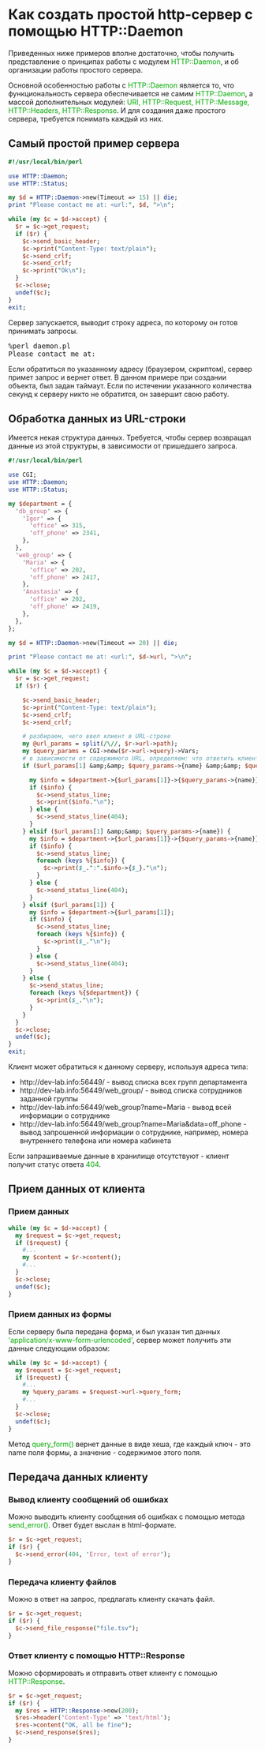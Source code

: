 ﻿# Как создать простой http-сервер с помощью HTTP::Daemon

Приведенных ниже примеров вполне достаточно, чтобы получить представление о принципах работы
с модулем <font color="#00aa00">HTTP::Daemon</font>, и об организации работы простого сервера.

Основной особенностью работы с <font color="#00aa00">HTTP::Daemon</font> является то, что функциональность сервера обеспечивается не самим <font color="#00aa00">HTTP::Daemon</font>, а массой дополнительных модулей: <font color="#00aa00">URI, HTTP::Request, HTTP::Message, HTTP::Headers, HTTP::Response</font>. И для создания даже простого сервера, требуется понимать каждый из них.

## Самый простой пример сервера

```perl
#!/usr/local/bin/perl

use HTTP::Daemon;
use HTTP::Status;

my $d = HTTP::Daemon->new(Timeout => 15) || die;
print "Please contact me at: <url:", $d, ">\n";

while (my $c = $d->accept) {
  $r = $c->get_request;
  if ($r) {
    $c->send_basic_header;
    $c->print("Content-Type: text/plain");
    $c->send_crlf;
    $c->send_crlf;
    $c->print("Ok\n");
  }
  $c->close;
  undef($c);
}
exit;
```

Сервер запускается, выводит строку адреса, по которому он готов принимать запросы.
<pre>
%perl daemon.pl
Please contact me at: <url:http://dev-lab.info:55190>
</pre>
Если обратиться по указанному адресу (браузером, скриптом), сервер примет запрос и вернет ответ. В данном примере при создании объекта, был задан таймаут. Если по истечении указанного количества секунд к серверу никто не обратится, он завершит свою работу.


## Обработка данных из URL-строки

Имеется некая структура данных. Требуется, чтобы сервер возвращал данные из этой структуры,
в зависимости от пришедшего запроса.

```perl
#!/usr/local/bin/perl

use CGI;
use HTTP::Daemon;
use HTTP::Status;

my $department = {
  'db_group' => {
    'Igor' => {
      'office' => 315,
      'off_phone' => 2341,
    },
  },
  'web_group' => {
    'Maria' => {
      'office' => 202,
      'off_phone' => 2417,
    },
    'Anastasia' => {
      'office' => 202,
      'off_phone' => 2419,
    },
  },
};

my $d = HTTP::Daemon->new(Timeout => 20) || die;

print "Please contact me at: <url:", $d->url, ">\n";

while (my $c = $d->accept) {
  $r = $c->get_request;
  if ($r) {

    $c->send_basic_header;
    $c->print("Content-Type: text/plain");
    $c->send_crlf;
    $c->send_crlf;

    # разбираем, чего ввел клиент в URL-строке
    my @url_params = split(/\//, $r->url->path);
    my $query_params = CGI->new($r->url->query)->Vars;
    # в зависимости от содержимого URL, определяем: что ответить клиенту
    if ($url_params[1] &amp;&amp; $query_params->{name} &amp;&amp; $query_params->{data}) {

      my $info = $department->{$url_params[1]}->{$query_params->{name}}->{$query_params->{data}};
      if ($info) {
        $c->send_status_line;
        $c->print($info."\n");
      } else {
        $c->send_status_line(404);
      }
    } elsif ($url_params[1] &amp;&amp; $query_params->{name}) {
      my $info = $department->{$url_params[1]}->{$query_params->{name}};
      if ($info) {
        $c->send_status_line;
        foreach (keys %{$info}) {
          $c->print($_.":".$info->{$_}."\n");
        }
      } else {
        $c->send_status_line(404);
      }
    } elsif ($url_params[1]) {
      my $info = $department->{$url_params[1]};
      if ($info) {
        $c->send_status_line;
        foreach (keys %{$info}) {
          $c->print($_."\n");
        }
      } else {
        $c->send_status_line(404);
      }
    } else {
      $c->send_status_line;
      foreach (keys %{$department}) {
        $c->print($_."\n");
      }
    }
  }
  $c->close;
  undef($c);
}
exit;
```

Клиент может обратиться к данному серверу, используя адреса типа:
<ul>
<li>http://dev-lab.info:56449/ - вывод списка всех групп департамента</li>
<li>http://dev-lab.info:56449/web_group/ - вывод списка сотрудников заданной группы</li>
<li>http://dev-lab.info:56449/web_group?name=Maria - вывод всей информации о сотруднике</li>
<li>http://dev-lab.info:56449/web_group?name=Maria&amp;data=off_phone - вывод запрошенной информации о сотруднике, например, номера внутреннего телефона или номера кабинета</li>
</ul>
Если запрашиваемые данные в хранилище отсутствуют - клиент получит статус ответа <font color="#00aa00">404</font>.

## Прием данных от клиента

### Прием данных

```perl
while (my $c = $d->accept) {
  my $request = $c->get_request;
  if ($request) {
    #...
    my $content = $r->content();
    #...
  }
  $c->close;
  undef($c);
}
```

### Прием данных из формы

Если серверу была передана форма, и был указан тип данных <font color="#00aa00">'application/x-www-form-urlencoded'</font>, сервер может получить эти данные следующим образом:

```perl
while (my $c = $d->accept) {
  my $request = $c->get_request;
  if ($request) {
    #...
    my %query_params = $request->url->query_form;
    #...
  }
  $c->close;
  undef($c);
}
```

Метод <font color="#00aa00">query_form()</font> вернет данные в виде хеша, где каждый ключ - это name поля формы, а значение - содержимое этого поля.

## Передача данных клиенту

### Вывод клиенту сообщений об ошибках

Можно выводить клиенту сообщения об ошибках с помощью метода <font color="#00aa00">send_error()</font>. Ответ будет выслан в html-формате.

```perl
$r = $c->get_request;
if ($r) {
  $c->send_error(404, 'Error, text of error');
}
```

### Передача клиенту файлов

Можно в ответ на запрос, предлагать клиенту скачать файл.

```perl
$r = $c->get_request;
if ($r) {
  $c->send_file_response("file.tsv");
}
```

### Ответ клиенту с помощью HTTP::Response

Можно сформировать и отправить ответ клиенту с помощью <font color="#00aa00">HTTP::Response</font>.

```perl
$r = $c->get_request;
if ($r) {
  my $res = HTTP::Response->new(200);
  $res->header('Content-Type' => 'text/html');
  $res->content("OK, all be fine");
  $c->send_response($res);
}
```


